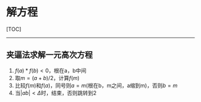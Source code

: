 # 解方程

[TOC]

------

## 夹逼法求解一元高次方程

1. $f(a)*f(b)<0$，根在a，b中间
2. 取$m = (a+b)/2$，计算$f(m)$
3. 比较$f(m)$和$f(a)$，同号则$a = m$(根在b，m之间，a缩到m)，否则$b = m$
4. 当$|ab|<\Delta$时，结束，否则跳转到2
